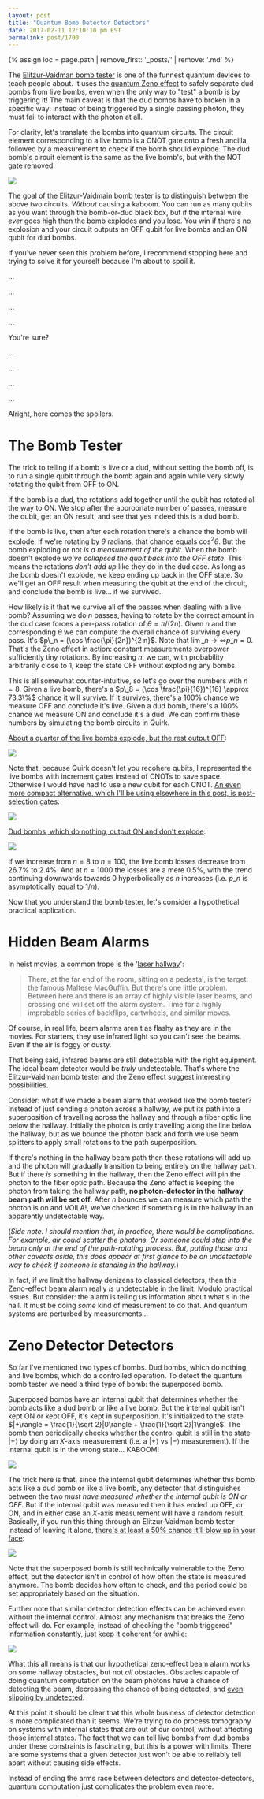 ```yaml
---
layout: post
title: "Quantum Bomb Detector Detectors"
date: 2017-02-11 12:10:10 pm EST
permalink: post/1700
---
```


{% assign loc = page.path | remove_first: '_posts/' | remove: '.md' %}

The [Elitzur-Vaidman bomb tester](https://en.wikipedia.org/wiki/Elitzur%E2%80%93Vaidman_bomb_tester) is one of the funnest quantum devices to teach people about.
It uses the [quantum Zeno effect](https://en.wikipedia.org/wiki/Quantum_Zeno_effect) to safely separate dud bombs from live bombs, even when the only way to "test" a bomb is by triggering it!
The main caveat is that the dud bombs have to broken in a specific way: instead of being triggered by a single passing photon, they must fail to interact with the photon at all.

For clarity, let's translate the bombs into quantum circuits.
The circuit element corresponding to a live bomb is a CNOT gate onto a fresh ancilla, followed by a measurement to check if the bomb should explode.
The dud bomb's circuit element is the same as the live bomb's, but with the NOT gate removed:

<img style="max-width:100%;" src="/assets/{{ loc }}/live-and-dud-bombs.png"/>

The goal of the Elitzur-Vaidmain bomb tester is to distinguish between the above two circuits.
*Without* causing a kaboom.
You can run as many qubits as you want through the bomb-or-dud black box, but if the internal wire *ever* goes high then the bomb explodes and you lose.
You win if there's no explosion and your circuit outputs an OFF qubit for live bombs and an ON qubit for dud bombs.

If you've never seen this problem before, I recommend stopping here and trying to solve it for yourself because I'm about to spoil it.

...

...

...

...

You're sure?

...

...

...

...

Alright, here comes the spoilers.

# The Bomb Tester

The trick to telling if a bomb is live or a dud, without setting the bomb off, is to run a single qubit through the bomb again and again while very slowly rotating the qubit from OFF to ON.

If the bomb is a dud, the rotations add together until the qubit has rotated all the way to ON.
We stop after the appropriate number of passes, measure the qubit, get an ON result, and see that yes indeed this is a dud bomb.

If the bomb is live, then after each rotation there's a chance the bomb will explode.
If we're rotating by $\theta$ radians, that chance equals $\cos^2 \theta$.
But the bomb exploding or not *is a measurement of the qubit*.
When the bomb doesn't explode *we've collapsed the qubit back into the OFF state*.
This means the rotations *don't add up* like they do in the dud case.
As long as the bomb doesn't explode, we keep ending up back in the OFF state.
So we'll get an OFF result when measuring the qubit at the end of the circuit, and conclude the bomb is live... if we survived.

How likely is it that we survive all of the passes when dealing with a live bomb?
Assuming we do $n$ passes, having to rotate by the correct amount in the dud case forces a per-pass rotation of $\theta = \pi/(2n)$.
Given $n$ and the corresponding $\theta$ we can compute the overall chance of surviving every pass.
It's $p\_n = (\cos \frac{\pi}{2n})^{2 n}$.
Note that $\lim\_{n \rightarrow \infty} p\_n = 0$.
That's the Zeno effect in action: constant measurements overpower sufficiently tiny rotations.
By increasing $n$, we can, with probability arbitrarily close to 1, keep the state OFF without exploding any bombs.

This is all somewhat counter-intuitive, so let's go over the numbers with $n=8$.
Given a live bomb, there's a $p\_8 = (\cos \frac{\pi}{16})^{16} \approx 73.3\%$ chance it will survive.
If it survives, there's a 100% chance we measure OFF and conclude it's live.
Given a dud bomb, there's a 100% chance we measure ON and conclude it's a dud.
We can confirm these numbers by simulating the bomb circuits in Quirk.

[About a quarter of the live bombs explode, but the rest output OFF](/quirk#circuit=%7B%22cols%22%3A%5B%5B%22X%5E%E2%85%9B%22%5D%2C%5B%22%E2%80%A2%22%2C%22inc4%22%5D%2C%5B%22X%5E%E2%85%9B%22%2C%22Chance4%22%5D%2C%5B%22%E2%80%A2%22%2C%22inc4%22%5D%2C%5B%22X%5E%E2%85%9B%22%2C%22Chance4%22%5D%2C%5B%22%E2%80%A2%22%2C%22inc4%22%5D%2C%5B%22X%5E%E2%85%9B%22%2C%22Chance4%22%5D%2C%5B%22%E2%80%A2%22%2C%22inc4%22%5D%2C%5B%22X%5E%E2%85%9B%22%2C%22Chance4%22%5D%2C%5B%22%E2%80%A2%22%2C%22inc4%22%5D%2C%5B%22X%5E%E2%85%9B%22%2C%22Chance4%22%5D%2C%5B%22%E2%80%A2%22%2C%22inc4%22%5D%2C%5B%22X%5E%E2%85%9B%22%2C%22Chance4%22%5D%2C%5B%22%E2%80%A2%22%2C%22inc4%22%5D%2C%5B%22X%5E%E2%85%9B%22%2C%22Chance4%22%5D%2C%5B%22%E2%80%A2%22%2C%22inc4%22%5D%2C%5B1%2C%22%E2%97%A6%22%2C%22%E2%97%A6%22%2C%22%E2%97%A6%22%2C%22%E2%97%A6%22%2C%22X%22%5D%2C%5B1%2C1%2C1%2C1%2C1%2C%22Chance%22%5D%2C%5B%22Chance%22%2C1%2C1%2C1%2C1%2C%22%E2%80%A2%22%5D%5D%7D):

<img style="max-width:100%;" src="/assets/{{ loc }}/live-bomb-circuit.png"/>

Note that, because Quirk doesn't let you recohere qubits, I represented the live bombs with increment gates instead of CNOTs to save space.
Otherwise I would have had to use a new qubit for each CNOT.
[An even more compact alternative, which I'll be using elsewhere in this post, is post-selection gates](/quirk#circuit=%7B%22cols%22%3A%5B%5B%22X%5E%E2%85%9B%22%5D%2C%5B%22%E2%80%A2%22%2C%22X%22%5D%2C%5B%22X%5E%E2%85%9B%22%2C%22%7C0%E2%9F%A9%E2%9F%A80%7C%22%5D%2C%5B%22%E2%80%A2%22%2C%22X%22%5D%2C%5B%22X%5E%E2%85%9B%22%2C%22%7C0%E2%9F%A9%E2%9F%A80%7C%22%5D%2C%5B%22%E2%80%A2%22%2C%22X%22%5D%2C%5B%22X%5E%E2%85%9B%22%2C%22%7C0%E2%9F%A9%E2%9F%A80%7C%22%5D%2C%5B%22%E2%80%A2%22%2C%22X%22%5D%2C%5B%22X%5E%E2%85%9B%22%2C%22%7C0%E2%9F%A9%E2%9F%A80%7C%22%5D%2C%5B%22%E2%80%A2%22%2C%22X%22%5D%2C%5B%22X%5E%E2%85%9B%22%2C%22%7C0%E2%9F%A9%E2%9F%A80%7C%22%5D%2C%5B%22%E2%80%A2%22%2C%22X%22%5D%2C%5B%22X%5E%E2%85%9B%22%2C%22%7C0%E2%9F%A9%E2%9F%A80%7C%22%5D%2C%5B%22%E2%80%A2%22%2C%22X%22%5D%2C%5B%22X%5E%E2%85%9B%22%2C%22%7C0%E2%9F%A9%E2%9F%A80%7C%22%5D%2C%5B%22%E2%80%A2%22%2C%22X%22%5D%2C%5B%22Chance%22%2C%22%7C0%E2%9F%A9%E2%9F%A80%7C%22%5D%5D%7D):

<img style="max-width:100%;" src="/assets/{{ loc }}/live-bomb-circuit-postselection.png"/>

[Dud bombs, which do nothing, output ON and don't explode](/quirk#circuit=%7B%22cols%22%3A%5B%5B%22X%5E%E2%85%9B%22%5D%2C%5B%22%E2%80%A2%22%2C%22~n89m%22%5D%2C%5B%22X%5E%E2%85%9B%22%2C%22Chance4%22%5D%2C%5B%22%E2%80%A2%22%2C%22~n89m%22%5D%2C%5B%22X%5E%E2%85%9B%22%2C%22Chance4%22%5D%2C%5B%22%E2%80%A2%22%2C%22~n89m%22%5D%2C%5B%22X%5E%E2%85%9B%22%2C%22Chance4%22%5D%2C%5B%22%E2%80%A2%22%2C%22~n89m%22%5D%2C%5B%22X%5E%E2%85%9B%22%2C%22Chance4%22%5D%2C%5B%22%E2%80%A2%22%2C%22~n89m%22%5D%2C%5B%22X%5E%E2%85%9B%22%2C%22Chance4%22%5D%2C%5B%22%E2%80%A2%22%2C%22~n89m%22%5D%2C%5B%22X%5E%E2%85%9B%22%2C%22Chance4%22%5D%2C%5B%22%E2%80%A2%22%2C%22~n89m%22%5D%2C%5B%22X%5E%E2%85%9B%22%2C%22Chance4%22%5D%2C%5B%22%E2%80%A2%22%2C%22~n89m%22%5D%2C%5B1%2C%22%E2%97%A6%22%2C%22%E2%97%A6%22%2C%22%E2%97%A6%22%2C%22%E2%97%A6%22%2C%22X%22%5D%2C%5B1%2C1%2C1%2C1%2C1%2C%22Chance%22%5D%2C%5B%22Chance%22%2C1%2C1%2C1%2C1%2C%22%E2%80%A2%22%5D%5D%2C%22gates%22%3A%5B%7B%22id%22%3A%22~n89m%22%2C%22name%22%3A%22dud%22%2C%22circuit%22%3A%7B%22cols%22%3A%5B%5B%22%E2%80%A6%22%2C%22%E2%80%A6%22%2C%22%E2%80%A6%22%2C%22%E2%80%A6%22%5D%5D%7D%7D%5D%7D):

<img style="max-width:100%;" src="/assets/{{ loc }}/dud-bomb-circuit.png"/>

If we increase from $n=8$ to $n=100$, the live bomb losses decrease from $26.7 \%$ to $2.4 \%$.
And at $n=1000$ the losses are a mere $0.5 \%$, with the trend continuing downwards towards 0 hyperbolically as $n$ increases (i.e. $p\_n$ is asymptotically equal to $1/n$).

Now that you understand the bomb tester, let's consider a hypothetical practical application.

# Hidden Beam Alarms

In heist movies, a common trope is the '[laser hallway](http://tvtropes.org/pmwiki/discussion.php?id=kzqd8x3fn16t4vu2x54c3o0x)':

> There, at the far end of the room, sitting on a pedestal, is the target: the famous Maltese MacGuffin.
> But there's one little problem.
> Between here and there is an array of highly visible laser beams, and crossing one will set off the alarm system.
> Time for a highly improbable series of backflips, cartwheels, and similar moves. 

Of course, in real life, beam alarms aren't as flashy as they are in the movies.
For starters, they use infrared light so you can't see the beams.
Even if the air is foggy or dusty.

That being said, infrared beams are still detectable with the right equipment.
The ideal beam detector would be *truly* undetectable.
That's where the Elitzur-Vaidman bomb tester and the Zeno effect suggest interesting possibilities.

Consider: what if we made a beam alarm that worked like the bomb tester?
Instead of just sending a photon across a hallway, we put its path into a superposition of travelling across the hallway and through a fiber optic line below the hallway.
Initially the photon is only travelling along the line below the hallway, but as we bounce the photon back and forth we use beam splitters to apply small rotations to the path superposition.

If there's nothing in the hallway beam path then these rotations will add up and the photon will gradually transition to being entirely on the hallway path.
But if there *is* something in the hallway, then the Zeno effect will pin the photon to the fiber optic path.
Because the Zeno effect is keeping the photon from taking the hallway path, **no photon-detector in the hallway beam path will be set off**.
After $n$ bounces we can measure which path the photon is on and VOILA!, we've checked if something is in the hallway in an apparently undetectable way.

(*Side note. I should mention that, in practice, there would be complications.
For example, air could scatter the photons.
Or someone could step into the beam only at the end of the path-rotating process.
But, putting those and other caveats aside, this does appear at first glance to be an undetectable way to check if someone is standing in the hallway.*)

In fact, if we limit the hallway denizens to classical detectors, then this Zeno-effect beam alarm really *is* undetectable in the limit.
Modulo practical issues.
But consider: the alarm is telling us information about what's in the hall.
It must be doing *some* kind of measurement to do that.
And quantum systems are perturbed by measurements...

# Zeno Detector Detectors

So far I've mentioned two types of bombs.
Dud bombs, which do nothing, and live bombs, which do a controlled operation.
To detect the quantum bomb tester we need a third type of bomb: the superposed bomb.

Superposed bombs have an internal qubit that determines whether the bomb acts like a dud bomb or like a live bomb.
But the internal qubit isn't kept ON or kept OFF, it's kept in superposition.
It's initialized to the state $|+\rangle = \frac{1}{\sqrt 2}|0\rangle + \frac{1}{\sqrt 2}|1\rangle$.
The bomb then periodically checks whether the control qubit is still in the state $|+\rangle$ by doing an $X$-axis measurement (i.e. a $|+\rangle$ vs $|-\rangle$ measurement).
If the internal qubit is in the wrong state... KABOOM!

<img style="max-width:100%;" src="/assets/{{ loc }}/superposed-bomb.png"/>

The trick here is that, since the internal qubit determines whether this bomb acts like a dud bomb or like a live bomb, any detector that distinguishes between the two *must have measured whether the internal qubit is ON or OFF*.
But if the internal qubit was measured then it has ended up OFF, or ON, and in either case an $X$-axis measurement will have a random result.
Basically, if you run this thing through an Elitzur-Vaidman bomb tester instead of leaving it alone, [there's at least a 50% chance it'll blow up in your face](/quirk#circuit=%7B%22cols%22%3A%5B%5B%22X%5E%E2%85%9B%22%2C1%2C%22H%22%5D%2C%5B%22%E2%80%A2%22%2C%22X%22%2C%22%E2%80%A2%22%5D%2C%5B%22X%5E%E2%85%9B%22%2C%22%7C0%E2%9F%A9%E2%9F%A80%7C%22%5D%2C%5B%22%E2%80%A2%22%2C%22X%22%2C%22%E2%80%A2%22%5D%2C%5B%22X%5E%E2%85%9B%22%2C%22%7C0%E2%9F%A9%E2%9F%A80%7C%22%5D%2C%5B%22%E2%80%A2%22%2C%22X%22%2C%22%E2%80%A2%22%5D%2C%5B%22X%5E%E2%85%9B%22%2C%22%7C0%E2%9F%A9%E2%9F%A80%7C%22%5D%2C%5B%22%E2%80%A2%22%2C%22X%22%2C%22%E2%80%A2%22%5D%2C%5B%22X%5E%E2%85%9B%22%2C%22%7C0%E2%9F%A9%E2%9F%A80%7C%22%5D%2C%5B%22%E2%80%A2%22%2C%22X%22%2C%22%E2%80%A2%22%5D%2C%5B%22X%5E%E2%85%9B%22%2C%22%7C0%E2%9F%A9%E2%9F%A80%7C%22%5D%2C%5B%22%E2%80%A2%22%2C%22X%22%2C%22%E2%80%A2%22%5D%2C%5B%22X%5E%E2%85%9B%22%2C%22%7C0%E2%9F%A9%E2%9F%A80%7C%22%5D%2C%5B%22%E2%80%A2%22%2C%22X%22%2C%22%E2%80%A2%22%5D%2C%5B%22X%5E%E2%85%9B%22%2C%22%7C0%E2%9F%A9%E2%9F%A80%7C%22%5D%2C%5B%22%E2%80%A2%22%2C%22X%22%2C%22%E2%80%A2%22%5D%2C%5B%22Chance%22%2C%22%7C0%E2%9F%A9%E2%9F%A80%7C%22%2C%22%7C%2B%E2%9F%A9%E2%9F%A8%2B%7C%22%5D%5D%7D):

<img style="max-width:100%;" src="/assets/{{ loc }}/internal-check-bomb-circuit.png"/>

Note that the superposed bomb is still technically vulnerable to the Zeno effect, but the detector isn't in control of how often the state is measured anymore.
The bomb decides how often to check, and the period could be set appropriately based on the situation.

Further note that similar detector detection effects can be achieved even without the internal control.
Almost any mechanism that breaks the Zeno effect will do.
For example, instead of checking the "bomb triggered" information constantly, [just keep it coherent for awhile](/quirk#circuit=%7B%22cols%22%3A%5B%5B%22X%5E%E2%85%9B%22%5D%2C%5B%22%E2%80%A2%22%2C%22X%22%5D%2C%5B%22X%5E%E2%85%9B%22%5D%2C%5B%22%E2%80%A2%22%2C%22X%22%5D%2C%5B%22X%5E%E2%85%9B%22%5D%2C%5B%22%E2%80%A2%22%2C%22X%22%5D%2C%5B%22X%5E%E2%85%9B%22%5D%2C%5B%22%E2%80%A2%22%2C%22X%22%5D%2C%5B%22X%5E%E2%85%9B%22%5D%2C%5B%22%E2%80%A2%22%2C%22X%22%5D%2C%5B%22X%5E%E2%85%9B%22%5D%2C%5B%22%E2%80%A2%22%2C%22X%22%5D%2C%5B%22X%5E%E2%85%9B%22%5D%2C%5B%22%E2%80%A2%22%2C%22X%22%5D%2C%5B%22X%5E%E2%85%9B%22%5D%2C%5B%22%E2%80%A2%22%2C%22X%22%5D%2C%5B%22Chance%22%2C%22%7C0%E2%9F%A9%E2%9F%A80%7C%22%5D%5D%7D):

<img style="max-width:100%;" src="/assets/{{ loc }}/periodic-check-bomb-circuit.png"/>

What this all means is that our hypothetical zeno-effect beam alarm works on some hallway obstacles, but not *all* obstacles.
Obstacles capable of doing quantum computation on the beam photons have a chance of detecting the beam, decreasing the chance of being detected, and [even slipping by undetected](https://en.wikipedia.org/wiki/Metamaterial_cloaking).

At this point it should be clear that this whole business of detector detection is more complicated than it seems.
We're trying to do process tomography on systems with internal states that are out of our control, without affecting those internal states.
The fact that we can tell live bombs from dud bombs under these constraints is fascinating, but this is a power with limits.
There are some systems that a given detector just won't be able to reliably tell apart without causing side effects.

Instead of ending the arms race between detectors and detector-detectors, quantum computation just complicates the problem even more.

